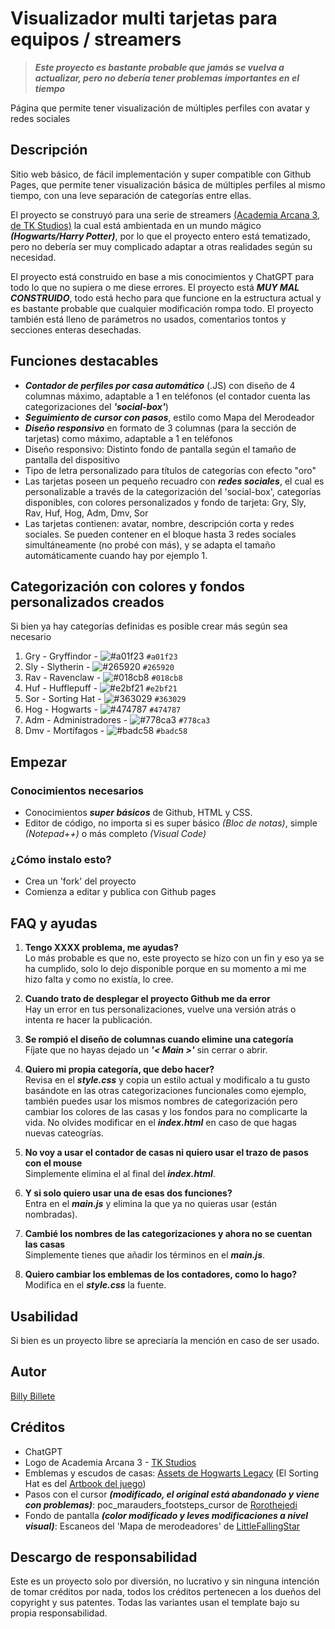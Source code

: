 # Visualizador multi tarjetas para equipos / streamers

>***Este proyecto es bastante probable que jamás se vuelva a actualizar, pero no debería tener problemas importantes en el tiempo***

Página que permite tener visualización de múltiples perfiles con avatar y redes sociales

## Descripción

Sitio web básico, de fácil implementación y super compatible con Github Pages, que permite tener visualización básica de múltiples perfiles al mismo tiempo, con una leve separación de categorías entre ellas.

El proyecto se construyó para una serie de streamers [(Academia Arcana 3, de TK Studios)](https://x.com/StudiosTK_/status/1952811080184430978) la cual está ambientada en un mundo mágico ***(Hogwarts/Harry Potter)***, por lo que el proyecto entero está tematizado, pero no debería ser muy complicado adaptar a otras realidades según su necesidad.

El proyecto está construido en base a mis conocimientos y ChatGPT para todo lo que no supiera o me diese errores. El proyecto está ***MUY MAL CONSTRUIDO***, todo está hecho para que funcione en la estructura actual y es bastante probable que cualquier modificación rompa todo. El proyecto también está lleno de parámetros no usados, comentarios tontos y secciones enteras desechadas.

## Funciones destacables 

* ***Contador de perfiles por casa automático*** (.JS) con diseño de 4 columnas máximo, adaptable a 1 en teléfonos (el contador cuenta las categorizaciones del ***'social-box'***)
* ***Seguimiento de cursor con pasos***, estilo como Mapa del Merodeador
* ***Diseño responsivo*** en formato de 3 columnas (para la sección de tarjetas) como máximo, adaptable a 1 en teléfonos
* Diseño responsivo: Distinto fondo de pantalla según el tamaño de pantalla del dispositivo
* Tipo de letra personalizado para títulos de categorías con efecto "oro"
* Las tarjetas poseen un pequeño recuadro con ***redes sociales***, el cual es personalizable a través de la categorización del 'social-box', categorías disponibles, con colores personalizados y fondo de tarjeta: Gry, Sly, Rav, Huf, Hog, Adm, Dmv, Sor  
* Las tarjetas contienen: avatar, nombre, descripción corta y redes sociales. Se pueden contener en el bloque hasta 3 redes sociales simultáneamente (no probé con más), y se adapta el tamaño automáticamente cuando hay por ejemplo 1.

## Categorización con colores y fondos personalizados creados

Si bien ya hay categorías definidas es posible crear más según sea necesario

1. Gry - Gryffindor - ![#a01f23](https://placehold.co/15x15/a01f23/a01f23.png) `#a01f23`
2. Sly - Slytherin - ![#265920](https://placehold.co/15x15/265920/265920.png) `#265920`
3. Rav - Ravenclaw - ![#018cb8](https://placehold.co/15x15/018cb8/018cb8.png) `#018cb8`
4. Huf - Hufflepuff - ![#e2bf21](https://placehold.co/15x15/e2bf21/e2bf21.png) `#e2bf21`
5. Sor - Sorting Hat - ![#363029](https://placehold.co/15x15/363029/363029.png) `#363029`
6. Hog - Hogwarts - ![#474787](https://placehold.co/15x15/474787/474787.png) `#474787`
7. Adm - Administradores - ![#778ca3](https://placehold.co/15x15/778ca3/778ca3.png) `#778ca3`
8. Dmv - Mortífagos - ![#badc58](https://placehold.co/15x15/badc58/badc58.png) `#badc58`

## Empezar

### Conocimientos necesarios

* Conocimientos ***super básicos*** de Github, HTML y CSS.
* Editor de código, no importa si es super básico *(Bloc de notas)*, simple *(Notepad++)* o más completo *(Visual Code)*

### ¿Cómo instalo esto?

* Crea un 'fork' del proyecto
* Comienza a editar y publica con Github pages

## FAQ y ayudas

1. **Tengo XXXX problema, me ayudas?**  
Lo más probable es que no, este proyecto se hizo con un fin y eso ya se ha cumplido, solo lo dejo disponible porque en su momento a mi me hizo falta y como no existía, lo cree.

2. **Cuando trato de desplegar el proyecto Github me da error**  
Hay un error en tus personalizaciones, vuelve una versión atrás o intenta re hacer la publicación.

3. **Se rompió el diseño de columnas cuando elimine una categoría**  
Fíjate que no hayas dejado un ***'< Main >'*** sin cerrar o abrir.

4. **Quiero mi propia categoría, que debo hacer?**  
Revisa en el ***style.css*** y copia un estilo actual y modificalo a tu gusto basándote en las otras categorizaciones funcionales como ejemplo, también puedes usar los mismos nombres de categorización pero cambiar los colores de las casas y los fondos para no complicarte la vida. No olvides modificar en el ***index.html*** en caso de que hagas nuevas cateogrías.

5. **No voy a usar el contador de casas ni quiero usar el trazo de pasos con el mouse**  
Simplemente elimina el ***<script src="./main.js"></script>*** al final del ***index.html***.

6. **Y si solo quiero usar una de esas dos funciones?**  
Entra en el ***main.js*** y elimina la que ya no quieras usar (están nombradas).

7. **Cambié los nombres de las categorizaciones y ahora no se cuentan las casas**  
Simplemente tienes que añadir los términos en el ***main.js***.

8. **Quiero cambiar los emblemas de los contadores, como lo hago?**  
Modifica en el ***style.css*** la fuente.

## Usabilidad

Si bien es un proyecto libre se apreciaría la mención en caso de ser usado.

## Autor

[Billy Billete](https://billy.kuumedia.com.es/)

## Créditos

* ChatGPT
* Logo de Academia Arcana 3 - [TK Studios](https://x.com/StudiosTK_)
* Emblemas y escudos de casas: [Assets de Hogwarts Legacy](https://support.curseforge.com/en/support/solutions/articles/9000259715-hogwarts-legacy-creators-customizations-assets) (El Sorting Hat es del [Artbook del juego](https://www.harrypotter.com/es/news/exploring-the-art-and-making-of-hogwarts-legacy))
* Pasos con el cursor ***(modificado, el original está abandonado y viene con problemas)***: poc_marauders_footsteps_cursor de [Rorothejedi](https://github.com/Rorothejedi/poc_marauders_footsteps_cursor)
* Fondo de pantalla ***(color modificado y leves modificaciones a nivel visual)***: Escaneos del 'Mapa de merodeadores' de [LittleFallingStar](https://www.deviantart.com/littlefallingstar/art/The-Marauders-Map-389921556)

## Descargo de responsabilidad

Este es un proyecto solo por diversión, no lucrativo y sin ninguna intención de tomar créditos por nada, todos los créditos pertenecen a los dueños del copyright y sus patentes. Todas las variantes usan el template bajo su propia responsabilidad.